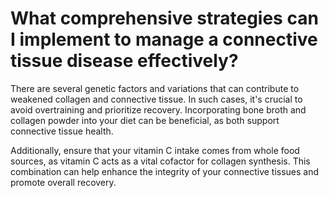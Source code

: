 # What comprehensive strategies can I implement to manage a connective tissue disease effectively?

There are several genetic factors and variations that can contribute to weakened collagen and connective tissue. In such cases, it's crucial to avoid overtraining and prioritize recovery. Incorporating bone broth and collagen powder into your diet can be beneficial, as both support connective tissue health.

Additionally, ensure that your vitamin C intake comes from whole food sources, as vitamin C acts as a vital cofactor for collagen synthesis. This combination can help enhance the integrity of your connective tissues and promote overall recovery.